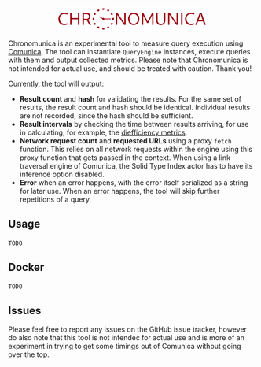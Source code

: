 <p align="center">
    <img alt="logo" src="./images/logo.svg" width="300">
</p>

Chronomunica is an experimental tool to measure query execution using [Comunica](https://github.com/comunica/comunica). The tool can instantiate `QueryEngine` instances, execute queries with them and output collected metrics. Please note that Chronomunica is not intended for actual use, and should be treated with caution. Thank you!

Currently, the tool will output:

* **Result count** and **hash** for validating the results. For the same set of results, the result count and hash should be identical. Individual results are not recorded, since the hash should be sufficient.
* **Result intervals** by checking the time between results arriving, for use in calculating, for example, the [diefficiency metrics](https://link.springer.com/chapter/10.1007/978-3-319-68204-4_1).
* **Network request count** and **requested URLs** using a proxy `fetch` function. This relies on all network requests within the engine using this proxy function that gets passed in the context. When using a link traversal engine of Comunica, the Solid Type Index actor has to have its inference option disabled.
* **Error** when an error happens, with the error itself serialized as a string for later use. When an error happens, the tool will skip further repetitions of a query.

## Usage


    TODO

## Docker

    TODO

## Issues

Please feel free to report any issues on the GitHub issue tracker, however do also note that this tool is not intendec for actual use and is more of an experiment in trying to get some timings out of Comunica without going over the top.
